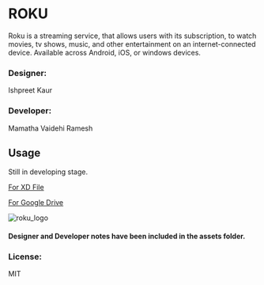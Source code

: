 # ROKU
Roku is a streaming service, that allows users with its 
subscription, to watch movies, tv shows, music, and other 
entertainment on an internet-connected device.
Available across Android, iOS, or windows devices. 

### Designer:
Ishpreet Kaur
### Developer:
Mamatha Vaidehi Ramesh

## Usage

Still in developing stage.

[For XD File](https://xd.adobe.com/view/6eddc860-35fd-4216-898e-4532f1292702-3b8e/)



[For Google Drive](https://drive.google.com/drive/folders/1Gq1S_BJWLyr3qOCXpJt37Zeihm1dTbd6?usp=share_link)


![roku_logo](https://user-images.githubusercontent.com/90973094/205472005-8d70c4ba-1a09-40e6-a14e-e7c3a2a11a83.png)


#### Designer and Developer notes have been included in the assets folder.

### License:
MIT
